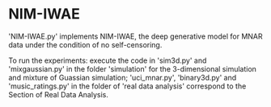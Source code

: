# NIM-IWAE
'NIM-IWAE.py' implements NIM-IWAE, the deep generative model for MNAR data under the condition of no self-censoring.   

To run the experiments: execute the code in 'sim3d.py' and 'mixgaussian.py' in the folder 'simulation' for the 3-dimensional simulation and mixture of Guassian simulation;
'uci_mnar.py', 'binary3d.py' and 'music_ratings.py' in the folder of 'real data analysis' correspond to the Section of Real Data Analysis.
